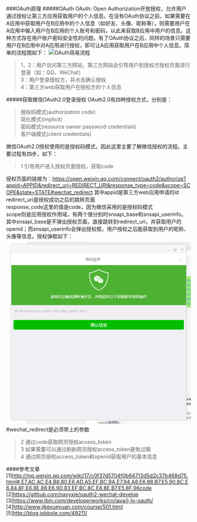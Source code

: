 ###OAuth原理
#####OAuth
OAuth: Open Authorization开放授权，允许用户通过授权让第三方应用获取用户的个人信息。在没有OAuth协议之前，如果需要在A应用中获取用户在B应用中的个人信息（如好友、头像、昵称等），则需要用户在A应用中输入用户在B应用的个人账号和密码，以此来获取B应用中用户的信息。这种方式存在用户账户密码安全性的问题。有了OAuth协议之后，同样的场景只需要用户在B应用中对A应用进行授权，即可让A应用获取用户在B应用中个人信息。简单的流程图如下：
![OAuth简易流程](http://jbcdn2.b0.upaiyun.com/2013/10/oauth_developer_1.jpg)
> 1，2：用户访问第三方网站，第三方网站会引导用户到授权方授权页面进行登录（如：QQ、WeChat）  
> 3：用户登录授权方，并点击确认授权  
> 4：第三方web获取用户在授权方的个人信息  

#####获取微信OAuth2.0登录授权
OAuth2.0有四种授权方式，分别是：
> 授权码模式(authorization code)  
> 简化模式(implicit)  
> 密码模式(resource owner password credentials)  
> 客户端模式(client credentials)  

微信OAuth2.0授权使用的是授权码模式，因此这里主要了解微信授权的流程。主要过程有四步，如下：
> 1 引导用户进入授权页面授权，获取code  
 
授权页面的链接为：https://open.weixin.qq.com/connect/oauth2/authorize?appid=APPID&redirect_uri=REDIRECT_URI&response_type=code&scope=SCOPE&state=STATE#wechat_redirect
其中appid是第三方web应用申请的id  
redirect_uri是授权成功之后的跳转页面  
response_code这里的值是code，因为微信采用的是授权码模式  
scope则是应用授权作用域，有两个值分别时snsapi_base和snsapi_userinfo。其中snsapi_base是不弹出授权页面，直接跳转到redirect_uri，并获取用户的openid；而snsapi_userinfo会弹出授权框，用户授权之后能获取到用户的昵称、头像等信息。授权弹框如下：  
![OAuth授权弹框](https://github.com/ScholatLouis/BlogImg/blob/master/OAuth_getUserInfo.png)  
\#wechat_redirect是必须带上的参数  

> 2 通过code获取网页授权access_token  
> 3 如果需要可以通过刷新网页授权access_token避免过期  
> 4 通过网页授权access_token和openid获取用户的基本信息  

####参考文章
[1]http://mp.weixin.qq.com/wiki/17/c0f37d5704f0b64713d5d2c37b468d75.html#.E7.AC.AC.E4.B8.80.E6.AD.A5.EF.BC.9A.E7.94.A8.E6.88.B7.E5.90.8C.E6.84.8F.E6.8E.88.E6.9D.83.EF.BC.8C.E8.8E.B7.E5.8F.96code  
[2]https://github.com/navyxie/oauth2-wechat-develop  
[3]https://www.ibm.com/developerworks/cn/java/j-lo-oauth/  
[4]http://www.jikexueyuan.com/course/501.html  
[5]http://blog.jobbole.com/49211/  
